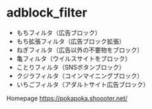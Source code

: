 # adblock_filter

* もちフィルタ（広告ブロック）
* もち拡張フィルタ（広告ブロック拡張）
* ねぎフィルタ（広告以外の不要物をブロック）
* 亀フィルタ（ウイルスサイトをブロック）
* ことりフィルタ（SNSボタンブロック）
* クジラフィルタ（コインマイニングブロック）
* いちごフィルタ（アダルトサイト広告ブロック）

Homepage https://pokapoka.shoooter.net/

